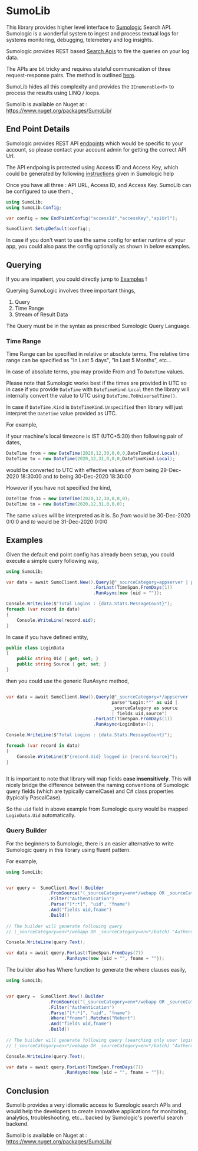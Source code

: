 # SumoLib

This library provides higher level interface to [Sumologic](https://www.sumologic.com/) Search API. Sumologic is a wonderful system to ingest and process textual logs for systems monitoring, debugging, telemetery and log insights.

Sumologic provides REST based [Search Apis](https://help.sumologic.com/APIs/Search-Job-API/About-the-Search-Job-API) to fire the queries on your log data.

The APIs are bit tricky and requires stateful communication of three request-response pairs. The method is outlined [here](https://help.sumologic.com/APIs/Search-Job-API/About-the-Search-Job-API#process-flow).

SumoLib hides all this complexity and provides the `IEnumerable<T>` to process the results using LINQ / loops.

Sumolib is available on Nuget at : https://www.nuget.org/packages/SumoLib/

## End Point Details

Sumologic provides REST API [endpoints](https://help.sumologic.com/APIs/General-API-Information/Sumo-Logic-Endpoints-and-Firewall-Security) which would be specific to your account, so please contact your account admin for getting the correct API Url. 

The API endpoing is protected using Access ID and Access Key, which could be generated by following [instructions](https://help.sumologic.com/Manage/Security/Access-Keys) given in Sumologic help

Once you have all three : API URL, Access ID, and Access Key. SumoLib can be configured to use them.,

```csharp
using SumoLib;
using SumoLib.Config;

var config = new EndPointConfig("accessId","accessKey","apiUrl");

SumoClient.SetupDefault(config);
```

In case if you don't want to use the same config for entier runtime of your app, you could also pass the config optionally as shown in below examples.

## Querying

If you are impatient, you could directly jump to [Examples](#examples) !

Querying SumoLogic involves three important things,

1. Query
2. Time Range
3. Stream of Result Data

The Query must be in the syntax as prescribed Sumologic Query Language. 

### Time Range

Time Range can be specified in relative or absolute terms. The relative time range can be specified as "In Last 5 days", "In Last 5 Months", etc... 

In case of absolute terms, you may provide From and To `DateTime` values.

Please note that Sumologic works best if the times are provided in UTC so in case if you provide `DateTime` with `DateTimeKind.Local` then the library will internally convert the value to UTC using `DateTime.ToUniversalTime()`.

In case if `DateTime.Kind` is `DateTimeKind.Unspecified` then library will just interpret the `DateTime` value provided as UTC.

For example,

if your machine's local timezone is IST (UTC+5:30) then following pair of dates,

```csharp
DateTime from = new DateTime(2020,12,30,0,0,0,DateTimeKind.Local);
DateTime to = new DateTime(2020,12,31,0,0,0,DateTimeKind.Local);
```

would be converted to UTC with effective values of *from* being 29-Dec-2020 18:30:00 and *to* being 30-Dec-2020 18:30:00

However if you have not specified the kind,

```csharp
DateTime from = new DateTime(2020,12,30,0,0,0);
DateTime to = new DateTime(2020,12,31,0,0,0);
```
The same values will be interpreted as it is. So *from* would be 30-Dec-2020 0:0:0 and *to* would be 31-Dec-2020 0:0:0 


## Examples

Given the default end point config has already been setup, you could execute a simple query following way,

```csharp
using SumoLib;

var data = await SumoClient.New().Query(@"_sourceCategory=appserver | parse""Login:*"" as uid | fields uid")
                                 .ForLast(TimeSpan.FromDays(1))
                                 .RunAsync(new {uid = ""});

Console.WriteLine($"Total Logins : {data.Stats.MessageCount}");
foreach (var record in data)
{
    Console.WriteLine(record.uid);
}

```
In case if you have defined entity,

```csharp
public class LoginData
{
    public string Uid { get; set; }
    public string Source { get; set; }
}

```
then you could use the generic RunAsync method,

```csharp

var data = await SumoClient.New().Query(@"_sourceCategory=*/appserver | 
                                        parse""Login:*"" as uid | 
                                        _sourceCategory as source 
                                        | fields uid,source")
                                 .ForLast(TimeSpan.FromDays(1))
                                 .RunAsync<LoginData>();

Console.WriteLine($"Total Logins : {data.Stats.MessageCount}");

foreach (var record in data)
{
    Console.WriteLine($"{record.Uid} logged in {record.Source}");
}
 

```
It is important to note that library will map fields **case insensitively**. This will nicely bridge the difference between the naming conventions of Sumologic query fields (which are typically camelCase) and C# class properties (typically PascalCase).

So the `uid` field in above example from Sumologic query would be mapped `LoginData.Uid` automatically.

### Query Builder

For the beginners to Sumologic, there is an easier alternative to write Sumologic query in this library using fluent pattern. 

For example,

```csharp
using SumoLib;


var query =  SumoClient.New().Builder
                .FromSource("(_sourceCategory=env*/webapp OR _sourceCategory=env*/batch)")
                .Filter("Authentication")
                .Parse("[*:*]", "uid", "fname")
                .And("fields uid,fname")
                .Build()
   
// The builder will generate following query
// (_sourceCategory=env*/webapp OR _sourceCategory=env*/batch) "Authentication" | parse "[*:*]" as uid,fname | fields uid,fname

Console.WriteLine(query.Text);

var data = await query.ForLast(TimeSpan.FromDays(7))
                      .RunAsync(new {uid = "", fname = ""});


```

The builder also has Where function to generate the where clauses easily,

```csharp
using SumoLib;


var query =  SumoClient.New().Builder
                .FromSource("(_sourceCategory=env*/webapp OR _sourceCategory=env*/batch)")
                .Filter("Authentication")
                .Parse("[*:*]", "uid", "fname")
                .Where("fname").Matches("Robert")
                .And("fields uid,fname")
                .Build()
   
// The builder will generate following query (searching only user logins whose name Robert)
// (_sourceCategory=env*/webapp OR _sourceCategory=env*/batch) "Authentication" | parse "[*:*]" as uid,fname | where fname matches "Robert" | fields uid,fname

Console.WriteLine(query.Text);

var data = await query.ForLast(TimeSpan.FromDays(7))
                      .RunAsync(new {uid = "", fname = ""});


```

## Conclusion

Sumolib provides a very idiomatic access to Sumologic search APIs and would help the developers to create innovative applications for monitoring, analytics, troubleshooting, etc... backed by Sumologic's powerful search backend.

Sumolib is available on Nuget at : https://www.nuget.org/packages/SumoLib/